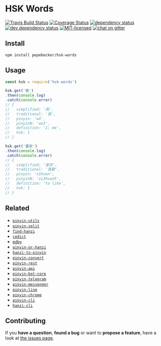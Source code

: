 # HSK Words

[![Travis Build Status](https://travis-ci.org/pepebecker/hsk-words.svg)](https://travis-ci.org/pepebecker/hsk-words)
[![Coverage Status](https://coveralls.io/repos/github/pepebecker/hsk-words/badge.svg)](https://coveralls.io/github/pepebecker/hsk-words)
[![dependency status](https://img.shields.io/david/pepebecker/hsk-words.svg)](https://david-dm.org/pepebecker/hsk-words)
[![dev dependency status](https://img.shields.io/david/dev/pepebecker/hsk-words.svg)](https://david-dm.org/pepebecker/hsk-words#info=devDependencies)
[![MIT-licensed](https://img.shields.io/github/license/pepebecker/hsk-words.svg)](https://opensource.org/licenses/MIT)
[![chat on gitter](https://badges.gitter.im/pepebecker.svg)](https://gitter.im/pepebecker)

## Install

```shell
npm install pepebecker/hsk-words
```

## Usage

```js
const hsk = require('hsk-words')

hsk.get('我')
.then(console.log)
.catch(console.error)
// {
//   simplified: '我',
//   traditional: '我',
//   pinyin: 'wǒ',
//   pinyinN: 'wo3',
//   definition: 'I; me',
//   hsk: 1
// }

hsk.get('喜欢')
.then(console.log)
.catch(console.error)
// {
//   simplified: '喜欢',
//   traditional: '喜歡',
//   pinyin: 'xǐhuan',
//   pinyinN: 'xi3huan5',
//   definition: 'to like',
//   hsk: 1
// }
```

## Related

- [`pinyin-utils`](https://github.com/pepebecker/pinyin-utils)
- [`pinyin-split`](https://github.com/pepebecker/pinyin-split)
- [`find-hanzi`](https://github.com/pepebecker/find-hanzi)
- [`cedict`](https://github.com/pepebecker/cedict)
- [`mdbg`](https://github.com/pepebecker/mdbg)
- [`pinyin-or-hanzi`](https://github.com/pepebecker/pinyin-or-hanzi)
- [`hanzi-to-pinyin`](https://github.com/pepebecker/hanzi-to-pinyin)
- [`pinyin-convert`](https://github.com/pepebecker/pinyin-convert)
- [`pinyin-rest`](https://github.com/pepebecker/pinyin-rest)
- [`pinyin-api`](https://github.com/pepebecker/pinyin-api)
- [`pinyin-bot-core`](https://github.com/pepebecker/pinyin-bot-core)
- [`pinyin-telegram`](https://github.com/pepebecker/pinyin-telegram)
- [`pinyin-messenger`](https://github.com/pepebecker/pinyin-messenger)
- [`pinyin-line`](https://github.com/pepebecker/pinyin-line)
- [`pinyin-chrome`](https://github.com/pepebecker/pinyin-chrome)
- [`pinyin-cli`](https://github.com/pepebecker/pinyin-cli)
- [`hanzi-cli`](https://github.com/pepebecker/hanzi-cli)

## Contributing

If you **have a question**, **found a bug** or want to **propose a feature**, have a look at [the issues page](https://github.com/pepebecker/hsk-words/issues).